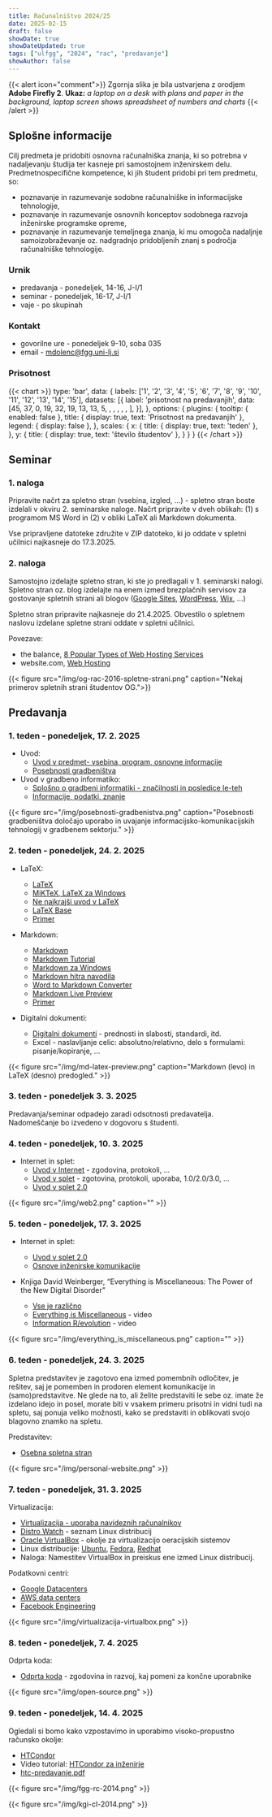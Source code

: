 ```yaml
---
title: Računalništvo 2024/25
date: 2025-02-15
draft: false
showDate: true
showDateUpdated: true
tags: ["ulfgg", "2024", "rac", "predavanje"]
showAuthor: false
---
```


{{< alert icon="comment">}}
Zgornja slika je bila ustvarjena z orodjem **Adobe Firefly 2**.
**Ukaz:** *a laptop on a desk with plans and paper in the background, laptop screen shows spreadsheet of numbers and charts*
{{< /alert >}}

## Splošne informacije

Cilj predmeta je pridobiti osnovna računalniška znanja, ki so potrebna v nadaljevanju študija ter kasneje pri samostojnem inženirskem delu. Predmetnospecifične kompetence, ki jih študent pridobi pri tem predmetu, so:
- poznavanje in razumevanje sodobne računalniške in informacijske tehnologije,
- poznavanje in razumevanje osnovnih konceptov sodobnega razvoja inženirske programske opreme,
- poznavanje in razumevanje temeljnega znanja, ki mu omogoča nadaljnje samoizobraževanje oz. nadgradnjo pridobljenih znanj s področja računalniške tehnologije.
        
### Urnik
- predavanja - ponedeljek, 14-16, J-I/1
- seminar - ponedeljek, 16-17, J-I/1
- vaje - po skupinah

### Kontakt

- govorilne ure - ponedeljek 9-10, soba 035
- email - [mdolenc@fgg.uni-lj.si](mailto:mdolenc@fgg.uni-lj.si)

### Prisotnost

{{< chart >}}
type: 'bar',
data: {
  labels: ['1', '2', '3', '4', '5', '6', '7', '8', '9', '10', '11', '12', '13', '14', '15'],
  datasets: [{
    label: 'prisotnost na predavanjih',
    data: [45, 37, 0, 19, 32, 19, 13, 13, 5, , , , , , ],
  }],
},
options: {
	plugins: {
		tooltip: {
			enabled: false
		},
		title: {
			display: true,
			text: 'Prisotnost na predavanjih'
		},
		legend: {
			display: false
		},
	},
	scales: {
		x: {
			title: {
          		display: true,
          		text: 'teden'
	        },
		},
		y: {
			title: {
          		display: true,
          		text: 'število študentov'
	        },
		}
	}
}
{{< /chart >}}

## Seminar

### 1. naloga

Pripravite načrt za spletno stran (vsebina, izgled, ...) - spletno stran boste izdelali v okviru 2. seminarske naloge. Načrt pripravite v dveh oblikah: (1) s programom MS Word in (2) v obliki LaTeX ali Markdown dokumenta.

Vse pripravljene datoteke združite v ZIP datoteko, ki jo oddate v spletni učilnici najkasneje do 17.3.2025.

### 2. naloga

Samostojno izdelajte spletno stran, ki ste jo predlagali v 1. seminarski nalogi. Spletno stran oz. blog izdelajte na enem izmed brezplačnih servisov za gostovanje spletnih strani ali blogov ([Google Sites](http://sites.google.com/), [WordPress](http://wordpress.com/), [Wix](https://www.wix.com), ...)

Spletno stran pripravite najkasneje do 21.4.2025. Obvestilo o spletnem naslovu izdelane spletne strani oddate v spletni učilnici.

Povezave:
- the balance, [8 Popular Types of Web Hosting Services](https://www.thebalance.com/types-of-web-hosting-services-2532072)
- website.com, [Web Hosting](https://www.website.com/beginnerguide/webhosting/6/2/types-of-web-hosting-services.ws)

{{< figure src="/img/og-rac-2016-spletne-strani.png" caption="Nekaj primerov spletnih strani študentov OG.">}}

## Predavanja

### 1. teden - ponedeljek, 17. 2. 2025

- Uvod:
	* [Uvod v predmet- vsebina, program, osnovne informacije](/files/rac-2024.pdf)
	* [Posebnosti gradbeništva](/files/posebnosti-gradbenistva.pdf)
- Uvod v gradbeno informatiko:
	* [Splošno o gradbeni informatiki - značilnosti in posledice le-teh](/files/gradbena-informatika.pdf)
	* [Informacije, podatki, znanje](/files/informacije-podatki-znanje.pdf)
	
{{< figure src="/img/posebnosti-gradbenistva.png" caption="Posebnosti gradbeništva določajo uporabo in uvajanje informacijsko-komunikacijskih tehnologij v gradbenem sektorju." >}}

### 2. teden - ponedeljek, 24. 2. 2025

- LaTeX:
	* [LaTeX](http://www.latex-project.org)
	* [MiKTeX, LaTeX za Windows](http://miktex.org)
	* [Ne najkrajši uvod v LaTeX](https://users.fmf.uni-lj.si/plestenjak/vaje/latex/lshort.pdf)
	* [LaTeX Base](https://latexbase.com/)
	* [Primer](/files/primer-latex.zip)
	
- Markdown:
	* [Markdown](http://daringfireball.net/projects/markdown/)
	* [Markdown Tutorial](http://markdowntutorial.com/)
	* [Markdown za Windows](http://www.maketecheasier.com/best-markdown-editor-for-windows/)
	* [Markdown hitra navodila](https://github.com/adam-p/markdown-here/wiki/Markdown-Cheatsheet)
	* [Word to Markdown Converter](https://word-to-markdown.herokuapp.com)
	* [Markdown Live Preview](https://markdownlivepreview.com)
	* [Primer](/files/primer-md.zip)

- Digitalni dokumenti:
	* [Digitalni dokumenti](/files/digitalni-dokumenti.pdf) - prednosti in slabosti, standardi, itd.
	* Excel - naslavljanje celic: absolutno/relativno, delo s formulami: pisanje/kopiranje, ...

{{< figure src="/img/md-latex-preview.png" caption="Markdown (levo) in LaTeX (desno) predogled." >}}

### 3. teden - ponedeljek 3. 3. 2025

Predavanja/seminar odpadejo zaradi odsotnosti predavatelja. Nadomeščanje bo izvedeno v dogovoru s študenti.

### 4. teden - ponedeljek, 10. 3. 2025

- Internet in splet:
	* [Uvod v Internet](/files/internet.pdf) - zgodovina, protokoli, ...
	* [Uvod v splet](/files/splet.pdf) - zgotovina, protokoli, uporaba, 1.0/2.0/3.0, ...
    * [Uvod v splet 2.0](/files/splet-2.0-rk.pdf)

{{< figure src="/img/web2.png" caption="" >}}

### 5. teden - ponedeljek, 17. 3. 2025

- Internet in splet:
    * [Uvod v splet 2.0](/files/splet-2.0-rk.pdf)
    * [Osnove inženirske komunikacije](/files/komunikacija.pdf)

- Knjiga David Weinberger, “Everything is Miscellaneous: The Power of the New Digital Disorder”
	* [Vse je različno](/files/vse-je-razlicno.pdf)
    * [Everything is Miscellaneous](http://www.youtube.com/watch?v=x3wOhXsjPYM) - video
    * [Information R/evolution](http://www.youtube.com/watch?v=-4CV05HyAbM) - video

{{< figure src="/img/everything_is_miscellaneous.png" caption="" >}}

### 6. teden - ponedeljek, 24. 3. 2025

Spletna predstavitev je zagotovo ena izmed pomembnih odločitev, je rešitev, saj je pomemben in prodoren element komunikacije in (samo)predstavitve. Ne glede na to, ali želite predstaviti le sebe oz. imate že izdelano idejo in posel, morate biti v vsakem primeru prisotni in vidni tudi na spletu, saj ponuja veliko možnosti, kako se predstaviti in oblikovati svojo blagovno znamko na spletu.

Predstavitev:
- [Osebna spletna stran](/files/personal-website.pdf)

{{< figure src="/img/personal-website.png" >}}

### 7. teden - ponedeljek, 31. 3. 2025

Virtualizacija:
- [Virtualizacija - uporaba navideznih računalnikov](/files/virtualizacija.pdf)
- [Distro Watch](http://distrowatch.com/) - seznam Linux distribucij
- [Oracle VirtualBox](https://www.virtualbox.org) - okolje za virtualizacijo oeracijskih sistemov
- Linux distribucije: [Ubuntu](https://ubuntu.com), [Fedora](http://fedoraproject.org), [Redhat](http://www.redhat.com)
- Naloga: Namestitev VirtualBox in preiskus ene izmed Linux distribucij.

Podatkovni centri:
- [Google Datacenters](https://www.google.com/about/datacenters/)
- [AWS data centers](https://aws.amazon.com/compliance/data-center/data-centers/)
- [Facebook Engineering](https://engineering.fb.com)

{{< figure src="/img/virtualizacija-virtualbox.png" >}}

### 8. teden - ponedeljek, 7. 4. 2025

Odprta koda:
- [Odprta koda](/files/open-source-2017.pdf) - zgodovina in razvoj, kaj pomeni za končne uporabnike

{{< figure src="/img/open-source.png" >}}

### 9. teden - ponedeljek, 14. 4. 2025

Ogledali si bomo kako vzpostavimo in uporabimo visoko-propustno računsko okolje: 

- [HTCondor](http://research.cs.wisc.edu/htcondor/)
- Video tutorial: [HTCondor za inženirje](https://matevzdolenc.com/htcondor/)
- [htc-predavanje.pdf](/files/htc-predavanje.pdf)

{{< figure src="/img/fgg-rc-2014.png" >}}

{{< figure src="/img/kgi-cl-2014.png" >}}
